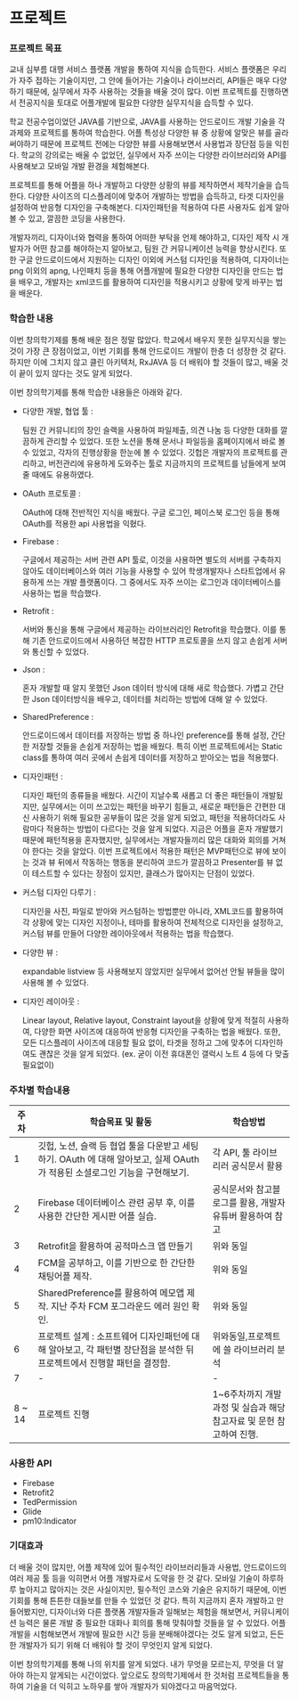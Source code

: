 # 프로젝트

### 프로젝트 목표
교내 심부름 대행 서비스 플랫폼 개발을 통하여 지식을 습득한다. 서비스 플랫폼은 우리가 자주 접하는 기술이지만, 그 안에 들어가는 기술이나 라이브러리, API들은 매우 다양하기 때문에, 실무에서 자주 사용하는 것들을  배울 것이 많다. 이번 프로젝트를 진행하면서 전공지식을 토대로 어플개발에 필요한 다양한 실무지식을 습득할 수 있다.

   학교 전공수업이었던 JAVA를 기반으로, JAVA를 사용하는 안드로이드 개발 기술을 각 과제와 프로젝트를 통하여 학습한다. 어플 특성상 다양한 뷰 중 상황에 알맞은 뷰를 골라 써야하기 때문에 프로젝트 전에는 다양한 뷰를 사용해보면서 사용법과 장단점 등을 익힌다. 학교의 강의로는 배울 수 없었던, 실무에서 자주 쓰이는 다양한 라이브러리와 API를 사용해보고 모바일 개발 환경을 체험해본다. 

   프로젝트를 통해 어플을 하나 개발하고 다양한 상황의 뷰를 제작하면서 제작기술을 습득한다. 다양한 사이즈의 디스플레이에 맞추어 개발하는 방법을 습득하고, 타겟 디자인을 설정하여 반응형 디자인을 구축해본다. 디자인패턴을 적용하여 다른 사용자도 쉽게 알아볼 수 있고, 깔끔한 코딩을 사용한다.

   개발자끼리, 디자이너와 협력을 통하여 어떠한 부탁을 언제 해야하고, 디자인 제작 시 개발자가 어떤 참고를 해야하는지 알아보고, 팀원 간 커뮤니케이션 능력을 향상시킨다. 또한 구글 안드로이드에서 지원하는 디자인 이외에 커스텀 디자인을 적용하여, 디자이너는 png 이외의 apng, 나인패치 등을 통해 어플개발에 필요한 다양한 디자인을 만드는 법을 배우고, 개발자는 xml코드를 활용하여 디자인을 적용시키고 상황에 맞게 바꾸는 법을 배운다.


### 학습한 내용

이번 창의학기제를 통해 배운 점은 정말 많았다.  학교에서 배우지 못한 실무지식을 쌓는 것이 가장 큰 장점이었고, 이번 기회를 통해 안드로이드 개발이 한층 더 성장한 것 같다. 하지만 이에 그치지 않고 클린 아키텍처, RxJAVA 등 더 배워야 할 것들이 많고, 배울 것이 끝이 있지 않다는 것도 알게 되었다. 

이번 창의학기제를 통해 학습한 내용들은 아래와 같다.

- 다양한 개발, 협업 툴 :

	팀원 간 커뮤니티의 장인 슬랙을 사용하여 파일제출, 의견 나눔 등 다양한 대화를 깔끔하게 관리할 수 있었다.
또한 노션을 통해 문서나 파일등을 홈페이지에서 바로 볼 수 있었고, 각자의 진행상황을 한눈에 볼 수 있었다. 깃헙은 개발자의 프로젝트를 관리하고, 버전관리에 유용하게 도와주는 툴로 지금까지의 프로젝트를 남들에게 보여줄 때에도 유용하였다.

- OAuth 프로토콜 :

	OAuth에 대해 전반적인 지식을 배웠다. 구글 로그인, 페이스북 로그인 등을 통해 OAuth를 적용한 api 사용법을 익혔다.

- Firebase :

	구글에서 제공하는 서버 관련 API 툴로, 이것을 사용하면 별도의 서버를 구축하지 않아도 데이터베이스와 여러 기능을 사용할 수 있어 학생개발자나 스타트업에서 유용하게 쓰는 개발 플랫폼이다. 그 중에서도 자주 쓰이는 로그인과 데이터베이스를 사용하는 법을 학습했다.

- Retrofit : 

	서버와 통신을 통해 구글에서 제공하는 라이브러리인 Retrofit을 학습했다. 이를 통해 기존 안드로이드에서 사용하던 복잡한 HTTP 프로토콜을 쓰지 않고 손쉽게 서버와 통신할 수 있었다.


- Json :

	혼자 개발할 때 알지 못했던 Json 데이터 방식에 대해 새로 학습했다. 가볍고 간단한 Json 데이터방식을 배우고, 데이터를 처리하는 방법에 대해 알 수 있었다.


- SharedPreference :

	안드로이드에서 데이터를 저장하는 방법 중 하나인 preference를 통해 설정, 간단한 저장할 것들을 손쉽게 저장하는 법을 배웠다. 특히 이번 프로젝트에서는 Static class를 통하여 여러 곳에서 손쉽게 데이터를 저장하고 받아오는 법을 적용했다.


- 디자인패턴 :

	디자인 패턴의 종류들을 배웠다. 시간이 지날수록 새롭고 더 좋은 패턴들이 개발됬지만, 실무에서는 이미 쓰고있는 패턴을 바꾸기 힘들고, 새로운 패턴들은 간편한 대신 사용하기 위해 필요한 공부들이 많은 것을 알게 되었고, 패턴을 적용하더라도 사람마다 적용하는 방법이 다르다는 것을 알게 되었다. 지금은 어플을 혼자 개발했기 때문에 패턴적용을 혼자했지만, 실무에서는 개발자들끼리 많은 대화와 회의를 거쳐야 한다는 것을 알았다. 이번 프로젝트에서 적용한 패턴은 MVP패턴으로 뷰에 보이는 것과 뷰 뒤에서 작동하는 행동을 분리하여 코드가 깔끔하고 Presenter를 뷰 없이 테스트할 수 있다는 장점이 있지만, 클래스가 많아지는 단점이 있었다.


- 커스텀 디자인 다루기 :

	디자인을 사진, 파일로 받아와 커스텀하는 방법뿐만 아니라, XML코드를 활용하여 각 상황에 맞는 디자인 지정이나, 테마를 활용하여 전체적으로 디자인을 설정하고, 커스텀 뷰를 만들어 다양한 레이아웃에서 적용하는 법을 학습했다. 


- 다양한 뷰 :

	expandable listview 등 사용해보지 않았지만 실무에서 없어선 안될 뷰들을 많이 사용해 볼 수 있었다. 


- 디자인 레이아웃 : 

	Linear layout, Relative layout, Constraint layout을 상황에 맞게 적절히 사용하여, 다양한 화면 사이즈에 대응하여 반응형 디자인을 구축하는 법을 배웠다. 또한, 모든 디스플레이 사이즈에 대응할 필요 없이, 타겟을 정하고 그에 맞추어 디자인하여도 괜찮은 것을 알게 되었다. (ex. 굳이 이전 휴대폰인 갤럭시 노트 4 등에 다 맞출 필요없이) 




### 주차별 학습내용

주차 | 학습목표 및 활동 | 학습방법
--- | --- | ---
1 | 깃헙, 노션, 슬랙 등 협업 툴을 다운받고 세팅하기. OAuth 에 대해 알아보고, 실제 OAuth가 적용된 소셜로그인 기능을 구현해보기. | 각 API, 툴 라이브리러 공식문서 활용
2 | Firebase 데이터베이스 관련 공부 후, 이를 사용한 간단한 게시판 어플 실습. | 공식문서와 참고블로그를 활용, 개발자 유튜버 활용하여 참고
3 | Retrofit을 활용하여 공적마스크 앱 만들기 | 위와 동일
4 | FCM을 공부하고, 이를 기반으로 한 간단한 채팅어플 제작. | 위와 동일
5 | SharedPreference를 활용하여 메모앱 제작. 지난 주차 FCM 포그라운드 에러 원인 확인. | 위와 동일
6 | 프로젝트 설계 : 소프트웨어 디자인패턴에 대해 알아보고, 각 패턴별 장단점을 분석한 뒤 프로젝트에서 진행할 패턴을 결정함. | 위와동일,프로젝트에 쓸 라이브러리 분석
7 | - | -
8 ~ 14 | 프로젝트 진행 | 1~6주차까지 개발과정 및 실습과 해당 참고자료 및 문헌 참고하여 진행.



### 사용한 API
- Firebase
- Retrofit2
- TedPermission
- Glide
- pm10:Indicator



### 기대효과

더 배울 것이 많지만, 어플 제작에 있어 필수적인 라이브러리들과 사용법, 안드로이드의 여러 제공 툴 등을 익히면서 어플 개발자로서 도약을 한 것 같다. 모바일 기술이 하루하루 높아지고 많아지는 것은 사실이지만, 필수적인 코스와 기술은 유지하기 때문에, 이번 기회를 통해 튼튼한 대들보를 만들 수 있었던 것 같다. 특히 지금까지 혼자 개발하고 만들어봤지만, 디자이너와 다른 플랫폼 개발자들과 일해보는 체험을 해보면서, 커뮤니케이션 능력은 물론 개발 중 필요한 대화나 회의를 통해 맞춰야할 것들을 알 수 있었다. 어플 개발을 시험해보면서 개발에 필요한 시간 등을 분배해야겠다는 것도 알게 되었고, 든든한 개발자가 되기 위해 더 배워야 할 것이 무엇인지 알게 되었다.

  이번 창의학기제를 통해 나의 위치를 알게 되었다. 내가 무엇을 모르는지, 무엇을 더 알아야 하는지 알게되는 시간이었다. 앞으로도 창의학기제에서 한 것처럼 프로젝트들을 통하여 기술을 더 익히고 노하우를 쌓아 개발자가 되야겠다고 마음먹었다.

